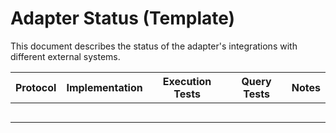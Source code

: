 # Adapter Status (Template)

This document describes the status of the adapter's integrations with different external systems.

| Protocol | Implementation | Execution Tests | Query Tests | Notes |
| --- | --- | --- | --- | --- |
| | | | | |
| | | | | |
| | | | | |
| | | | | |
| | | | | |
